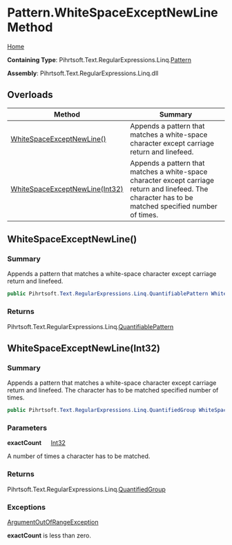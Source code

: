 # Pattern\.WhiteSpaceExceptNewLine Method

[Home](../../../../../../README.md)

**Containing Type**: Pihrtsoft\.Text\.RegularExpressions\.Linq\.[Pattern](../README.md)

**Assembly**: Pihrtsoft\.Text\.RegularExpressions\.Linq\.dll

## Overloads

| Method | Summary |
| ------ | ------- |
| [WhiteSpaceExceptNewLine()](#Pihrtsoft_Text_RegularExpressions_Linq_Pattern_WhiteSpaceExceptNewLine) | Appends a pattern that matches a white\-space character except carriage return and linefeed\. |
| [WhiteSpaceExceptNewLine(Int32)](#Pihrtsoft_Text_RegularExpressions_Linq_Pattern_WhiteSpaceExceptNewLine_System_Int32_) | Appends a pattern that matches a white\-space character except carriage return and linefeed\. The character has to be matched specified number of times\. |

## WhiteSpaceExceptNewLine\(\) <a name="Pihrtsoft_Text_RegularExpressions_Linq_Pattern_WhiteSpaceExceptNewLine"></a>

### Summary

Appends a pattern that matches a white\-space character except carriage return and linefeed\.

```csharp
public Pihrtsoft.Text.RegularExpressions.Linq.QuantifiablePattern WhiteSpaceExceptNewLine()
```

### Returns

Pihrtsoft\.Text\.RegularExpressions\.Linq\.[QuantifiablePattern](../../QuantifiablePattern/README.md)

## WhiteSpaceExceptNewLine\(Int32\) <a name="Pihrtsoft_Text_RegularExpressions_Linq_Pattern_WhiteSpaceExceptNewLine_System_Int32_"></a>

### Summary

Appends a pattern that matches a white\-space character except carriage return and linefeed\. The character has to be matched specified number of times\.

```csharp
public Pihrtsoft.Text.RegularExpressions.Linq.QuantifiedGroup WhiteSpaceExceptNewLine(int exactCount)
```

### Parameters

**exactCount** &emsp; [Int32](https://docs.microsoft.com/en-us/dotnet/api/system.int32)

A number of times a character has to be matched\.

### Returns

Pihrtsoft\.Text\.RegularExpressions\.Linq\.[QuantifiedGroup](../../QuantifiedGroup/README.md)

### Exceptions

[ArgumentOutOfRangeException](https://docs.microsoft.com/en-us/dotnet/api/system.argumentoutofrangeexception)

**exactCount** is less than zero\.

